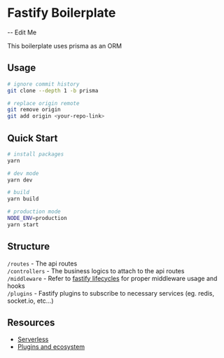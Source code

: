 # Fastify Boilerplate

-- Edit Me

This boilerplate uses prisma as an ORM

## Usage
```bash
# ignore commit history
git clone --depth 1 -b prisma

# replace origin remote
git remove origin
git add origin <your-repo-link>
```

## Quick Start
```bash
# install packages
yarn

# dev mode
yarn dev

# build
yarn build

# production mode
NODE_ENV=production
yarn start
```

## Structure
`/routes` - The api routes\
`/controllers` - The business logics to attach to the api routes\
`/middleware` - Refer to [fastify lifecycles](https://fastify.dev/docs/latest/Reference/Lifecycle/#lifecycle) for proper middleware usage and hooks\
`/plugins` - Fastify plugins to subscribe to necessary services (eg. redis, socket.io, etc...)

## Resources
- [Serverless](https://fastify.dev/docs/v4.15.x/Guides/Serverless/)
- [Plugins and ecosystem](https://fastify.dev/ecosystem/)
